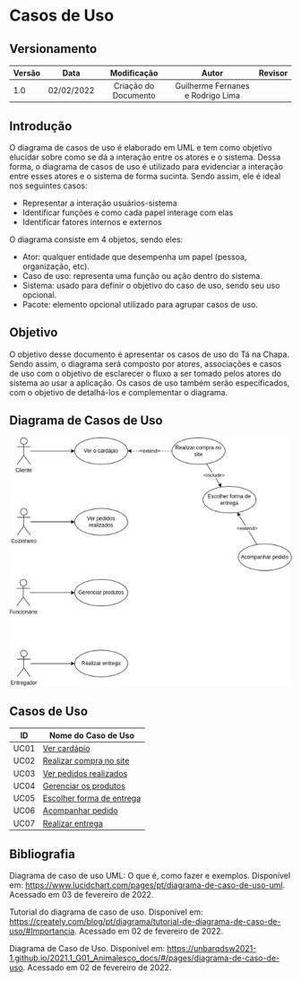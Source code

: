 # Casos de Uso

## Versionamento

| Versão | Data       | Modificação          | Autor                             |Revisor|
| ------ | :--------: | :------------------: | :-------------------------------: | :---: |
| 1.0    | 02/02/2022 | Criação do Documento | Guilherme Fernanes e Rodrigo Lima |       |

## Introdução

O diagrama de casos de uso é elaborado em UML e tem como objetivo elucidar sobre como se dá a interação entre os atores e o sistema. Dessa forma, o diagrama de casos de uso é utilizado para evidenciar a interação entre esses atores e o sistema de forma sucinta. Sendo assim, ele é ideal nos seguintes casos:
- Representar a interação usuários-sistema
- Identificar funções e como cada papel interage com elas
- Identificar fatores internos e externos

O diagrama consiste em 4 objetos, sendo eles:
- Ator: qualquer entidade que desempenha um papel (pessoa, organização, etc).
- Caso de uso: representa uma função ou ação dentro do sistema.
- Sistema: usado para definir o objetivo do caso de uso, sendo seu uso opcional.
- Pacote: elemento opcional utilizado para agrupar casos de uso.

## Objetivo

O objetivo desse documento é apresentar os casos de uso do Tá na Chapa. Sendo assim, o diagrama será composto por atores, associações e casos de uso com o objetivo de esclarecer o fluxo a ser tomado pelos atores do sistema ao usar a aplicação. Os casos de uso também serão especificados, com o objetivo de detalhá-los e complementar o diagrama. 

## Diagrama de Casos de Uso

![Diagrama de Casos de Uso](./../../assets/images/diagrama_casos_de_uso.jpg)

## Casos de Uso

ID     |   Nome do Caso de Uso
-------| -----------------------
UC01   | [Ver cardápio](./../../pages/fase_01/casos_de_uso/uc01.md)
UC02   | [Realizar compra no site](./../../pages/fase_01/casos_de_uso/uc02.md)
UC03   | [Ver pedidos realizados](./../../pages/fase_01/casos_de_uso/uc03.md)
UC04   | [Gerenciar os produtos](./../../pages/fase_01/casos_de_uso/uc04.md)
UC05   | [Escolher forma de entrega](./../../pages/fase_01/casos_de_uso/uc05.md)
UC06   | [Acompanhar pedido](./../../pages/fase_01/casos_de_uso/uc06.md)
UC07   | [Realizar entrega](./../../pages/fase_01/casos_de_uso/uc07.md)

## Bibliografia

Diagrama de caso de uso UML: O que é, como fazer e exemplos. Disponível em: https://www.lucidchart.com/pages/pt/diagrama-de-caso-de-uso-uml. Acessado em 03 de fevereiro de 2022.</p>
Tutorial do diagrama de caso de uso. Disponível em: https://creately.com/blog/pt/diagrama/tutorial-de-diagrama-de-caso-de-uso/#Importancia. Acessado em 02 de fevereiro de 2022.</p>
Diagrama de Caso de Uso. Disponível em: https://unbarqdsw2021-1.github.io/2021.1_G01_Animalesco_docs/#/pages/diagrama-de-caso-de-uso. Acessado em 02 de fevereiro de 2022.</p>